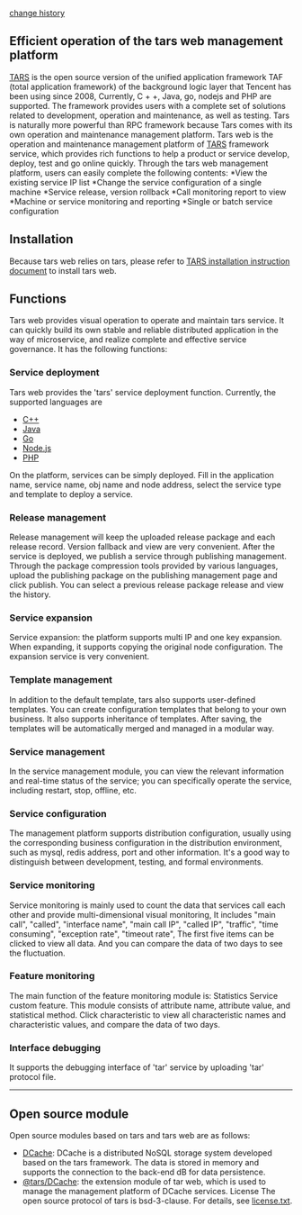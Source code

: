 [change history](changelist.Zh.MD)
## Efficient operation of the tars web management platform
[TARS](https://github.com/tarscloud/tars) is the open source version of the unified application framework TAF (total application framework) of the background logic layer that Tencent has been using since 2008,
Currently, C + +, Java, go, nodejs and PHP are supported. The framework provides users with a complete set of solutions related to development, operation and maintenance, as well as testing. Tars is naturally more powerful than RPC framework because Tars comes with its own operation and maintenance management platform.
Tars web is the operation and maintenance management platform of [TARS](https://github.com/tarscloud/tars) framework service, which provides rich functions to help a product or service develop, deploy, test and go online quickly.
Through the tars web management platform, users can easily complete the following contents:
*View the existing service IP list
*Change the service configuration of a single machine
*Service release, version rollback
*Call monitoring report to view
*Machine or service monitoring and reporting
*Single or batch service configuration
## Installation 
Because tars web relies on tars, please refer to [TARS installation instruction document](https://tarscloud.github.io/TarsDocs/installation/) to install tars web.

## Functions
Tars web provides visual operation to operate and maintain tars service. It can quickly build its own stable and reliable distributed application in the way of microservice, and realize complete and effective service governance. It has the following functions:
### Service deployment
Tars web provides the 'tars' service deployment function. Currently, the supported languages are
- [C++](https://github.com/TarsCloud/TarsCpp)
- [Java](https://github.com/TarsCloud/TarsJava) 
- [Go](https://github.com/TarsCloud/TarsGo)
- [Node.js](https://github.com/tars-node/Tars.js)
- [PHP](https://github.com/TarsPHP/TarsPHP)

On the platform, services can be simply deployed. Fill in the application name, service name, obj name and node address, select the service type and template to deploy a service.

### Release management
Release management will keep the uploaded release package and each release record. Version fallback and view are very convenient.
After the service is deployed, we publish a service through publishing management. Through the package compression tools provided by various languages, upload the publishing package on the publishing management page and click publish. You can select a previous release package release and view the history.

### Service expansion
Service expansion: the platform supports multi IP and one key expansion. When expanding, it supports copying the original node configuration. The expansion service is very convenient.

### Template management
In addition to the default template, tars also supports user-defined templates. You can create configuration templates that belong to your own business. It also supports inheritance of templates. After saving, the templates will be automatically merged and managed in a modular way.
### Service management
In the service management module, you can view the relevant information and real-time status of the service; you can specifically operate the service, including restart, stop, offline, etc.

### Service configuration
The management platform supports distribution configuration, usually using the corresponding business configuration in the distribution environment, such as mysql, redis address, port and other information. It's a good way to distinguish between development, testing, and formal environments.

### Service monitoring
Service monitoring is mainly used to count the data that services call each other and provide multi-dimensional visual monitoring,
It includes "main call", "called", "interface name", "main call IP", "called IP", "traffic", "time consuming", "exception rate", "timeout rate",
The first five items can be clicked to view all data. And you can compare the data of two days to see the fluctuation.

### Feature monitoring
The main function of the feature monitoring module is: Statistics Service custom feature. This module consists of attribute name, attribute value, and statistical method.
Click characteristic to view all characteristic names and characteristic values, and compare the data of two days.

### Interface debugging
It supports the debugging interface of 'tar' service by uploading 'tar' protocol file.

--------------------------------------------------------------------------------------------------------------------------------------------
## Open source module
Open source modules based on tars and tars web are as follows:
* [DCache](https://github.com/tencent/dcache): DCache is a distributed NoSQL storage system developed based on the tars framework. The data is stored in memory and supports the connection to the back-end dB for data persistence.
* [@tars/DCache](https://www.npmjs.com/package/@tars/dcache): the extension module of tar web, which is used to manage the management platform of DCache services.
License
The open source protocol of tars is bsd-3-clause. For details, see [license.txt](https://github.com/tarscloud/tars/blob/master/license.txt).
